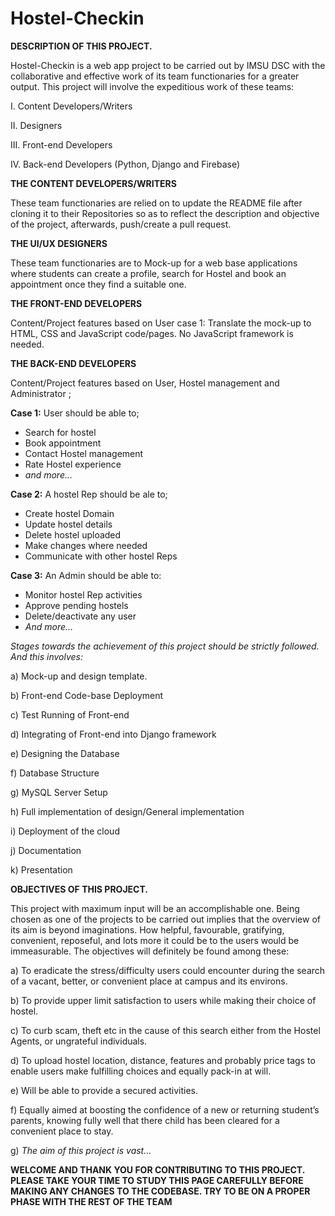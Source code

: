 # Hostel-Checkin

**DESCRIPTION OF THIS PROJECT.**

Hostel-Checkin is a web app project to be carried out by IMSU DSC with the 
collaborative and effective work of its team functionaries for a greater output. 
This project will involve the expeditious work of these teams:

I.		Content Developers/Writers

II.		Designers

III.		Front-end Developers

IV.		Back-end Developers (Python, Django and Firebase)

**THE CONTENT DEVELOPERS/WRITERS**

These team functionaries are relied on to update the README file after cloning it to their 
Repositories so as to reflect the description and objective of the project, afterwards, push/create 
a pull request.

**THE UI/UX DESIGNERS**

These team functionaries are to Mock-up for a web base applications where students can create a 
profile, search for Hostel and book an appointment once they find a suitable one.

**THE FRONT-END DEVELOPERS**

Content/Project features based on User case 1: Translate the mock-up to HTML, CSS and JavaScript 
code/pages. No JavaScript framework is needed. 
 
**THE BACK-END DEVELOPERS**

Content/Project features based on User, Hostel management and Administrator ; 

**Case 1:** User should be able to;
-	Search for hostel
-	Book appointment
-	Contact Hostel management
-	Rate Hostel experience
-	_and more…_

**Case 2:** A hostel Rep should be ale to;
-	Create hostel Domain
-	Update hostel details
-	Delete hostel uploaded 
-	Make changes where needed
-	Communicate with other hostel Reps

**Case 3:** An Admin should be able to:
-	Monitor hostel Rep activities
-	Approve pending hostels
-	Delete/deactivate any user
-	*And more…*

*Stages towards the achievement of this project should be strictly followed. And this involves:*

a) 		Mock-up and design template.

b) 		Front-end Code-base Deployment

c) 		Test Running of Front-end

d) 		Integrating of Front-end into Django framework

e) 		Designing the Database

f) 		Database Structure

g) 		MySQL Server Setup

h) 		Full implementation of design/General implementation

i) 		Deployment of the cloud

j) 		Documentation

k) 		Presentation


**OBJECTIVES OF THIS PROJECT.**

This project with maximum input will be an accomplishable one. Being chosen as one of the projects 
to be carried out implies that the overview of its aim is beyond imaginations. How helpful, 
favourable, gratifying, convenient, reposeful, and lots more it could be to the users would be 
immeasurable. The objectives will definitely be found among these:

a)		To eradicate the stress/difficulty users could encounter during the search of a vacant, better, or 
		convenient place at campus and its environs.

b)		To provide upper limit satisfaction to users while making their choice of hostel.

c)		To curb scam, theft etc in the cause of this search either from the Hostel Agents, or ungrateful 
		individuals.

d)		To upload hostel location, distance, features and probably price tags to enable users make 
		fulfilling choices and equally pack-in at will.

e)		Will be able to provide a secured activities.

f)		Equally aimed at boosting the confidence of a new or returning student’s parents, knowing fully 
		well that there child has been cleared for a convenient place to stay.

g)		*The aim of this project is vast…*

**WELCOME AND THANK YOU FOR CONTRIBUTING TO THIS PROJECT. PLEASE TAKE YOUR TIME TO STUDY THIS PAGE CAREFULLY BEFORE MAKING ANY CHANGES TO THE CODEBASE. TRY TO BE ON A PROPER PHASE WITH THE REST OF THE TEAM**
